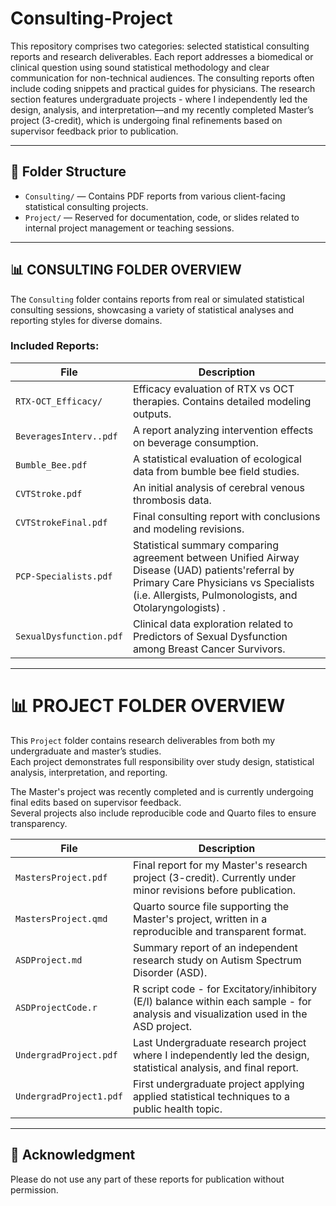 # Consulting-Project

This repository comprises two categories: selected statistical consulting reports and research deliverables. Each report addresses a biomedical or clinical question using sound statistical methodology and clear communication for non-technical audiences. The consulting reports often include coding snippets and practical guides for physicians. The research section features undergraduate projects - where I independently led the design, analysis, and interpretation—and my recently completed Master’s project (3-credit), which is undergoing final refinements based on supervisor feedback prior to publication.

---

## 📁 Folder Structure

- `Consulting/` — Contains PDF reports from various client-facing statistical consulting projects.
- `Project/` — Reserved for documentation, code, or slides related to internal project management or teaching sessions.

---

## 📊 CONSULTING FOLDER OVERVIEW

The `Consulting` folder contains reports from real or simulated statistical consulting sessions, showcasing a variety of statistical analyses and reporting styles for diverse domains.

### Included Reports:

| File                          | Description |
|------------------------------|-------------|
| `RTX-OCT_Efficacy/`          | Efficacy evaluation of RTX vs OCT therapies. Contains detailed modeling outputs. |
| `BeveragesInterv..pdf`       | A report analyzing intervention effects on beverage consumption. |
| `Bumble_Bee.pdf`             | A statistical evaluation of ecological data from bumble bee field studies. |
| `CVTStroke.pdf`              | An initial analysis of cerebral venous thrombosis data. |
| `CVTStrokeFinal.pdf`         | Final consulting report with conclusions and modeling revisions. |
| `PCP-Specialists.pdf`        | Statistical summary comparing agreement between Unified Airway Disease (UAD) patients'referral by Primary Care Physicians vs Specialists (i.e. Allergists, Pulmonologists, and Otolaryngologists) .|
| `SexualDysfunction.pdf`      | Clinical data exploration related to Predictors of Sexual Dysfunction among Breast Cancer Survivors. |

---

# 📊 PROJECT FOLDER OVERVIEW

This `Project` folder contains research deliverables from both my undergraduate and master’s studies.  
Each project demonstrates full responsibility over study design, statistical analysis, interpretation, and reporting.

The Master's project was recently completed and is currently undergoing final edits based on supervisor feedback.  
Several projects also include reproducible code and Quarto files to ensure transparency.

| **File**                   | **Description**                                                                 |
|----------------------------|---------------------------------------------------------------------------------|
| `MastersProject.pdf`       | Final report for my Master's research project (3-credit). Currently under minor revisions before publication. |
| `MastersProject.qmd`       | Quarto source file supporting the Master's project, written in a reproducible and transparent format. |
| `ASDProject.md`            | Summary report of an independent research study on Autism Spectrum Disorder (ASD). |
| `ASDProjectCode.r`         | R script code - for Excitatory/inhibitory (E/I) balance within each sample - for analysis and visualization used in the ASD project.      |
| `UndergradProject.pdf`     | Last Undergraduate research project where I independently led the design, statistical analysis, and final report. |
| `UndergradProject1.pdf`    | First undergraduate project applying applied statistical techniques to a public health topic. |

---

## 📎 Acknowledgment

Please do not use any part of these reports for publication without permission.
